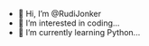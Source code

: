 - 👋 Hi, I’m @RudiJonker
- 👀 I’m interested in coding...
- 🌱 I’m currently learning Python...

<!---
RudiJonker/RudiJonker is a ✨ special ✨ repository because its `README.md` (this file) appears on your GitHub profile.
You can click the Preview link to take a look at your changes.
--->
